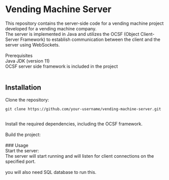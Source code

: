 # Vending Machine Server <br>
This repository contains the server-side code for a vending machine project developed for a vending machine company.<br>
The server is implemented in Java and utilizes the OCSF (Object Client-Server Framework) to establish communication between the client and the server using WebSockets.<br>
<br>
Prerequisites<br>
Java JDK (version 11)<br>
OCSF server side framework is included in the project<br><br>
## Installation<br>
Clone the repository:
```
git clone https://github.com/your-username/vending-machine-server.git
```
<br>
Install the required dependencies, including the OCSF framework.<br>
<br>
Build the project:<br>
<br>
### Usage<br>
Start the server:<br>
The server will start running and will listen for client connections on the specified port.<br>
<br>
you will also need SQL database to run this.
